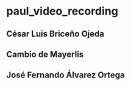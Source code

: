 # paul_video_recording
## César Luis Briceño Ojeda
## Cambio de Mayerlis
## José Fernando Álvarez Ortega
